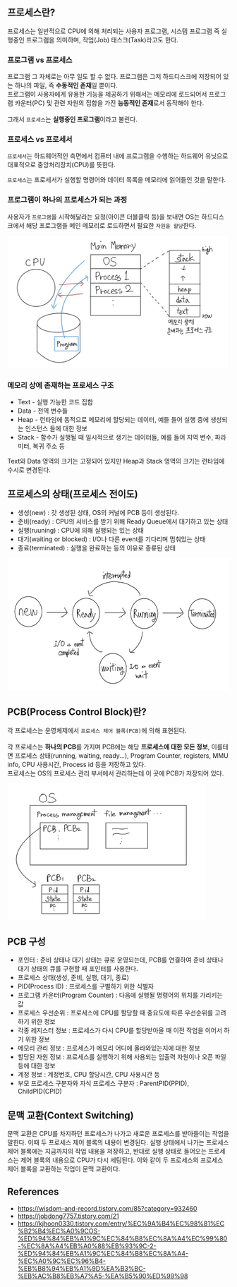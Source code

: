 ## 프로세스란?
프로세스는 일반적으로 CPU에 의해 처리되는 사용자 프로그램, 시스템 프로그램 즉 실행중인 프로그램을 의미하며, 작업(Job) 태스크(Task)라고도 한다.

### 프로그램 vs 프로세스
프로그램 그 자체로는 아무 일도 할 수 없다. 프로그램은 그저 하드디스크에 저장되어 있는 하나의 파일, 즉 **수동적인 존재**일 뿐이다.<br>
프로그램이 사용자에게 유용한 기능을 제공하기 위해서는 메모리에 로드되어서 프로그램 카운터(PC) 및 관련 자원의 집합을 가진 **능동적인 존재**로서 동작해야 한다.
<br><br>
그래서 `프로세스`는 **실행중인 프로그램**이라고 불린다.

### 프로세스 vs 프로세서
`프로세서`는 하드웨어적인 측면에서 컴퓨터 내에 프로그램을 수행하는 하드웨어 유닛으로 대표적으로 중앙처리장치(CPU)를 뜻한다.

`프로세스`는 프로세서가 실행할 명령어와 데이터 목록을 메모리에 읽어들인 것을 말한다.

### 프로그램이 하나의 프로세스가 되는 과정
사용자가 `프로그램`을 시작해달라는 요청(아이콘 더블클릭 등)을 보내면 OS는 하드디스크에서 해당 프로그램을 메인 메모리로 로드하면서 필요한 `자원을 할당`한다.

<img src="https://github.com/yuwltn/yuwltn/blob/main/process.jpg" width = "500" height="300">

### 메모리 상에 존재하는 프로세스 구조
* Text - 실행 가능한 코드 집합
* Data - 전역 변수들
* Heap - 런타임에 동적으로 메모리에 할당되는 데이터, 예들 들어 실행 중에 생성되는 인스턴스 들에 대한 정보
* Stack - 함수가 실행될 때 일시적으로 생기는 데이터들, 예를 들어 지역 변수, 파라미터, 복귀 주소 등

Text와 Data 영역의 크기는 고정되어 있지만 Heap과 Stack 영역의 크기는 런타임에 수시로 변경된다.

## 프로세스의 상태(프로세스 전이도)
* 생성(new) : 갓 생성된 상태, OS의 커널에 PCB 등이 생성된다.
* 준비(ready) : CPU의 서비스를 받기 위해 Ready Queue에서 대기하고 있는 상태
* 실행(ruuning) : CPU에 의해 실행되는 있는 상태
* 대기(waiting or blocked) : I/O나 다른 event를 기다리며 멈춰있는 상태
* 종료(terminated) : 실행을 완료하는 등의 이유로 종류된 상태

<img src="https://github.com/yuwltn/yuwltn/blob/main/process2.jpg" width="600" height="300">

## PCB(Process Control Block)란?
각 프로세스는 운영체제에서 `프로세스 제어 블록(PCB)`에 의해 표현된다.
<br><br>
각 프로세스는 **하나의 PCB**를 가지며 PCB에는 해당 **프로세스에 대한 모든 정보**, 이를테면 프로세스 상태(running, waiting, ready...), Program Counter, registers, MMU info, CPU 사용시간, Process id 등을 저장하고 있다.
<br>
프로세스는 OS의 프로세스 관리 부서에서 관리하는데 이 곳에 PCB가 저장되어 있다.

<img src="https://github.com/yuwltn/yuwltn/blob/main/pcb.jpg" width="450" height="310" >

## PCB 구성
* 포인터 : 준비 상태나 대기 상태는 큐로 운영되는데, PCB를 연결하여 준비 상태나 대기 상태의 큐를 구현할 때 포인터를 사용한다.
* 프로세스 상태(생성, 준비, 실행, 대기, 종료)
* PID(Process ID) : 프로세스를 구별하기 위한 식별자
* 프로그램 카운터(Program Counter) : 다음에 실행될 명령어의 위치를 가리키는 값
* 프로세스 우선순위 : 프로세스에 CPU를 할당할 때 중요도에 따른 우선순위를 고려하기 위한 정보
* 각종 레지스터 정보 : 프로세스가 다시 CPU를 할당받아올 때 이전 작업을 이어서 하기 위한 정보
* 메모리 관리 정보 : 프로세스가 메모리 어디에 올라와있는지에 대한 정보
* 할당된 자원 정보 : 프로세스를 실행하기 위해 사용되는 입출력 자원이나 오픈 파일 등에 대한 정보
* 계정 정보 : 계정번호, CPU 할당시간, CPU 사용시간 등
* 부모 프로세스 구분자와 자식 프로세스 구분자 : ParentPID(PPID), ChildPID(CPID)

## 문맥 교환(Context Switching)
문맥 교환은 CPU를 차지하던 프로세스가 나가고 새로운 프로세스를 받아들이는 작업을 말한다.
이때 두 프로세스 제어 블록의 내용이 변경된다. 실행 상태에서 나가는 프로세스 제어 블록에는 지금까지의 작업 내용을 저장하고, 반대로 실행 상태로 들어오는 프로세스는 제어 블록의 내용으로 CPU가 다시 세팅된다. 이와 같이 두 프로세스의 프로세스 제어 블록을 교환하는 작업이 문맥 교환이다.


## References
* https://wisdom-and-record.tistory.com/85?category=932460
* https://jobdong7757.tistory.com/21
* https://kjhoon0330.tistory.com/entry/%EC%9A%B4%EC%98%81%EC%B2%B4%EC%A0%9COS-%ED%94%84%EB%A1%9C%EC%84%B8%EC%8A%A4%EC%99%80-%EC%8A%A4%EB%A0%88%EB%93%9C-2-%ED%94%84%EB%A1%9C%EC%84%B8%EC%8A%A4-%EC%A0%9C%EC%96%B4-%EB%B8%94%EB%A1%9D%EA%B3%BC-%EB%AC%B8%EB%A7%A5-%EA%B5%90%ED%99%98
